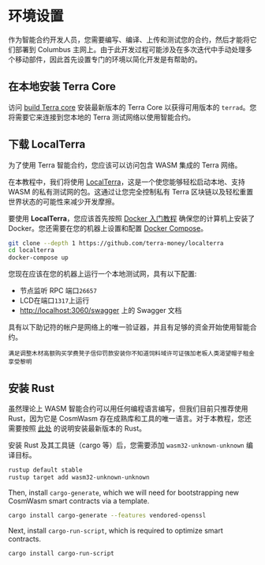 # 环境设置

作为智能合约开发人员，您需要编写、编译、上传和测试您的合约，然后才能将它们部署到 Columbus 主网上。由于此开发过程可能涉及在多次迭代中手动处理多个移动部件，因此首先设置专门的环境以简化开发是有帮助的。

## 在本地安装 Terra Core

访问 [build Terra core](/ja/How-to/Run-a-full-Terra-node/Build-Terra-core.md) 安装最新版本的 Terra Core 以获得可用版本的 `terrad`。您将需要它来连接到您本地的 Terra 测试网络以使用智能合约。

## 下载 LocalTerra

为了使用 Terra 智能合约，您应该可以访问包含 WASM 集成的 Terra 网络。

在本教程中，我们将使用 [LocalTerra](https://github.com/terra-money/localterra)，这是一个使您能够轻松启动本地、支持 WASM 的私有测试网的包。这通过让您完全控制私有 Terra 区块链以及轻松重置世界状态的可能性来减少开发摩擦。

要使用 **LocalTerra**，您应该首先按照 [Docker 入门教程](https://www.docker.com/get-started) 确保您的计算机上安装了 Docker。您还需要在您的机器上设置和配置 [Docker Compose](https://docs.docker.com/compose/install/)。 

```sh
git clone --depth 1 https://github.com/terra-money/localterra
cd localterra
docker-compose up
```

您现在应该在您的机器上运行一个本地测试网，具有以下配置:

- 节点监听 RPC 端口`26657`
- LCD在端口`1317`上运行
- [http://localhost:3060/swagger](http://localhost:3060/swagger) 上的 Swagger 文档

具有以下助记符的帐户是网络上的唯一验证器，并且有足够的资金开始使用智能合约。

``
满足调整木材高额购买学费凳子信仰罚款安装你不知道饲料域许可证强加老板人类渴望帽子租金享受黎明
``

## 安装 Rust

虽然理论上 WASM 智能合约可以用任何编程语言编写，但我们目前只推荐使用 Rust，因为它是 CosmWasm 存在成熟库和工具的唯一语言。对于本教程，您还需要按照 [此处](https://www.rust-lang.org/tools/install) 的说明安装最新版本的 Rust。

安装 Rust 及其工具链（cargo 等）后，您需要添加 `wasm32-unknown-unknown` 编译目标。

```sh
rustup default stable
rustup target add wasm32-unknown-unknown
```

Then, install `cargo-generate`, which we will need for bootstrapping new CosmWasm smart contracts via a template.

```sh
cargo install cargo-generate --features vendored-openssl
```

Next, install `cargo-run-script`, which is required to optimize smart contracts.

```sh
cargo install cargo-run-script
```
